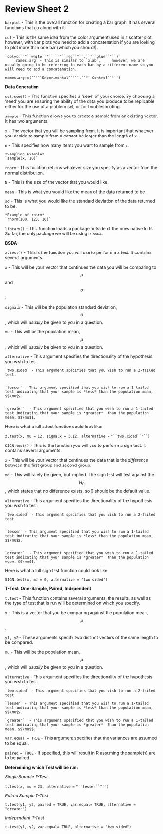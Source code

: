 # Review Sheet 2
`barplot` - This is the overall function for creating a bar graph. It has several functions that go along with it.

  
  `col` - This is the same idea from the color argument used in a scatter plot, however, with bar plots you need to add a concatenation if you are looking to plot more than one bar (which you should!).
      
    `col=c(``"``white``"``,``"``red``"``,``"``blue``"``)`
        `names.arg` - This is similar to `xlab`,     however, we are usually going to be referring to each bar by a different name so you will need to add a concatenation.
  `names.arg=c(``"``Experimental``"``,``"``Control``"``)`

**Data Generation**

`set.seed()` - This function specifies a ‘seed’ of your choice. By choosing a ‘seed’ you are ensuring the ability of the data you produce to be replicable either for the use of a problem set, or for troubleshooting. 

`sample`  - This function allows you to create a sample from an existing vector. It has two arguments. 


  `x` - The vector that you will be sampling from. It is important that whatever you decide to sample from x *cannot* be larger than the length of x.


  `n` - This specifies how many items you  want to sample from `x`. 


    *Sampling Example* 
    `sample(x, 10)`

`rnorm` - This function returns whatever size you specify as a vector from the normal distribution.


  `N` - This is the size of the vector that you would like.


  `mean` - This is what you would like the mean of the data returned to be.


  `sd` - This is what you would like the standard deviation of the data returned to be. 


    *Example of rnorm* 
    `rnorm(100, 120, 10)`

`library()` - This function loads a package outside of the ones native to R. So far, the only package we will be using is `BSDA`. 

**BSDA** 

`z.test()` -  This is the function you will use to perform a z test. It contains several arguments.


  `x` - This will be your vector that continues the data you will be comparing to $$\mu$$ and $$\sigma$$.


  `sigma.x` - This will be the population standard deviation, $$\sigma$$, which will *usually* be given to you in a question.


  `mu` - This will be the population mean, $$\mu$$, which will *usually* be given to you in a question. 


  `alternative` - This argument specifies the directionality of the hypothesis you wish to test. 


    `two.sided` - This argument specifies that you wish to run a 2-tailed test. 


    `lesser` - This argument specified that you wish to run a 1-tailed test indicating that your sample is *less* than the population mean, $$\mu$$.


    `greater`  - This argument specified that you wish to run a 1-tailed test indicating that your sample is *greater*  than the population mean, $$\mu$$.


  Here is what a full z.test function could look like:


  `z.test(x, mu = 12, sigma.x = 3.12, alternative =` `"``two.sided``"``)`

`SIGN.test()` -  This is the function you will use to perform a sign test. It contains several arguments.


  `x` - This will be your vector that continues the data that is the *difference* between the first group and second group. 


  `md` - This will rarely be given, but implied. The sign test will test against the $$H_0$$, which states that no difference exists, so 0 should be the default value. 


  `alternative` - This argument specifies the directionality of the hypothesis you wish to test. 


    `two.sided` - This argument specifies that you wish to run a 2-tailed test. 


    `lesser` - This argument specified that you wish to run a 1-tailed test indicating that your sample is *less* than the population mean, $$\mu$$.


    `greater`  - This argument specified that you wish to run a 1-tailed test indicating that your sample is *greater*  than the population mean, $$\mu$$.


  Here is what a full sign test function could look like:


  `SIGN.test(x, md = 0, alternative = "two.sided")`

**T-Test: One-Sample, Paired, Independent**

`t.test` - This function contains several arguments, the results, as well as the type of test that is run will be determined on which you specify. 


  `x` - This is a vector that you be comparing against the population mean, $$\mu$$.


  `y1, y2` - These arguments specify two distinct vectors of the same length to be compared. 


  `mu` - This will be the population mean, $$\mu$$, which will *usually* be given to you in a question. 


  `alternative` - This argument specifies the directionality of the hypothesis you wish to test. 
  
    `two.sided` - This argument specifies that you wish to run a 2-tailed test. 
  
    `lesser` - This argument specified that you wish to run a 1-tailed test indicating that your sample is *less* than the population mean, $$\mu$$.
  
    `greater`  - This argument specified that you wish to run a 1-tailed test indicating that your sample is *greater*  than the population mean, $$\mu$$.


  
  `var.equal = TRUE` - This argument specifies that the variances are assumed to be equal. 


  `paired = TRUE` - If specified, this will result in R assuming the sample(s) are to be paired.

**Determining which Test will be run:**

*Single Sample T-Test*

`t.test(x, mu = 23, alternative =` `"``lesser``"``)`

*Paired Sample T-Test*

`t.test(y1, y2, paired = TRUE, var.equal= TRUE, alternative = "greater")`

*Independent T-Test*

`t.test(y1, y2, var.equal= TRUE, alternative = "two.sided")`






